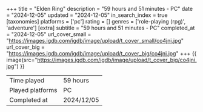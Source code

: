 +++
title = "Elden Ring"
description = "59 hours and 51 minutes - PC"
date = "2024-12-05"
updated = "2024-12-05"
in_search_index = true
[taxonomies]
platforms = ['pc']
rating = []
genres = ['role-playing (rpg)', 'adventure']
[extra]
subtitle = "59 hours and 51 minutes - PC"
completed_at = "2024-12-05"
url_cover_small = "https://images.igdb.com/igdb/image/upload/t_cover_small/co4jni.jpg"
url_cover_big = "https://images.igdb.com/igdb/image/upload/t_cover_big/co4jni.jpg"
+++
{{ image(src="https://images.igdb.com/igdb/image/upload/t_cover_big/co4jni.jpg") }}

|              |            |
| ------------ | ---------- |
| Time played  | 59 hours |
| Played platforms    | PC |
| Completed at | 2024/12/05 |


